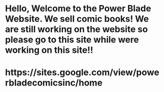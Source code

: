 
<HTML>
<BODY>
<H1>Hello, Welcome to the Power Blade Website. We sell comic books! We are still working on the website so please go to this site while were working on this site!! <h1> 
https://sites.google.com/view/powerbladecomicsinc/home
